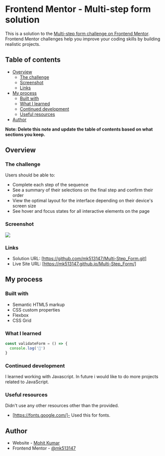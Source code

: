 # Frontend Mentor - Multi-step form solution

This is a solution to the [Multi-step form challenge on Frontend Mentor](https://www.frontendmentor.io/challenges/multistep-form-YVAnSdqQBJ). Frontend Mentor challenges help you improve your coding skills by building realistic projects. 

## Table of contents

- [Overview](#overview)
  - [The challenge](#the-challenge)
  - [Screenshot](#screenshot)
  - [Links](#links)
- [My process](#my-process)
  - [Built with](#built-with)
  - [What I learned](#what-i-learned)
  - [Continued development](#continued-development)
  - [Useful resources](#useful-resources)
- [Author](#author)


**Note: Delete this note and update the table of contents based on what sections you keep.**

## Overview

### The challenge

Users should be able to:

- Complete each step of the sequence
- See a summary of their selections on the final step and confirm their order
- View the optimal layout for the interface depending on their device's screen size
- See hover and focus states for all interactive elements on the page

### Screenshot

![](Screenshot.jpg)

### Links

- Solution URL: [https://github.com/mk513147/Multi-Step_Form.git]
- Live Site URL: [https://mk513147.github.io/Multi-Step_Form/]

## My process

### Built with

- Semantic HTML5 markup
- CSS custom properties
- Flexbox
- CSS Grid


### What I learned

```js
const validateForm = () => {
  console.log('🎉')
}
```


### Continued development

I learned working with Javascript. In future i would like to do more projects related to JavaScript.

### Useful resources

Didn't use any other resources other than the provided.
- [https://fonts.google.com/]- Used this for fonts.

## Author

- Website - [Mohit Kumar](https://www.your-site.com)
- Frontend Mentor - [@mk513147](https://www.frontendmentor.io/profile/mk513147)

